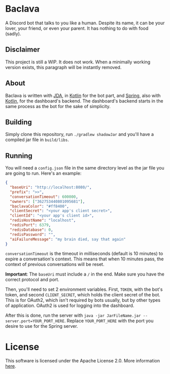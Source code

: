 # Baclava
A Discord bot that talks to you like a human. Despite its name, it can be your lover, your friend, or even your parent. It has nothing to do with food (sadly).

## Disclaimer
This project is still a WIP. It does not work. When a minimally working version exists, this paragraph will be instantly removed.

## About
Baclava is written with [JDA](https://github.com/DV8FromTheWorld/JDA), in [Kotlin](https://kotlinlang.org/) for the bot part, and [Spring](https://spring.io/), also with [Kotlin](https://kotlinlang.org/), for the dashboard's backend. The dashboard's backend starts in the same process as the bot for the sake of simplicity.

## Building
Simply clone this repository, run `./gradlew shadowJar` and you'll have a compiled jar file in `build/libs`.

## Running
You will need a `config.json` file in the same directory level as the jar file you are going to run. Here's an example:

```json
{
  "baseUri": "http://localhost:8080/",
  "prefix": ">>",
  "conversationTimeout": 600000,
  "owners": ["362753440801095681"],
  "baclavaColor": "#ff8400",
  "clientSecret": "<your app's client secret>",
  "clientId": "<your app's client id>",
  "redisHostName": "localhost",
  "redisPort": 6379,
  "redisDatabase": 0,
  "redisPassword": "",
  "aiFailureMessage": "my brain died, say that again"
}
```

`conversationTimeout` is the timeout in milliseconds (default is 10 minutes) to expire a conversation's context. This means that when 10 minutes pass, the context of previous conversations will be reset.

**Important**: The `baseUri` must include a `/` in the end. Make sure you have the correct protocol and port.

Then, you'll need to set 2 environment variables. First, `TOKEN`, with the bot's token, and second `CLIENT_SECRET`, which holds the client secret of the bot. This is for OAuth2, which isn't required by bots usually, but by other types of application. OAuth2 is used for logging into the dashboard.

After this is done, run the server with `java -jar JarFileName.jar --server.port=YOUR_PORT_HERE`. Replace `YOUR_PORT_HERE` with the port you desire to use for the Spring server. 
 
# License
This software is licensed under the Apache License 2.0. More information [here](https://github.com/HotLava03/Baclava/blob/master/LICENSE).
